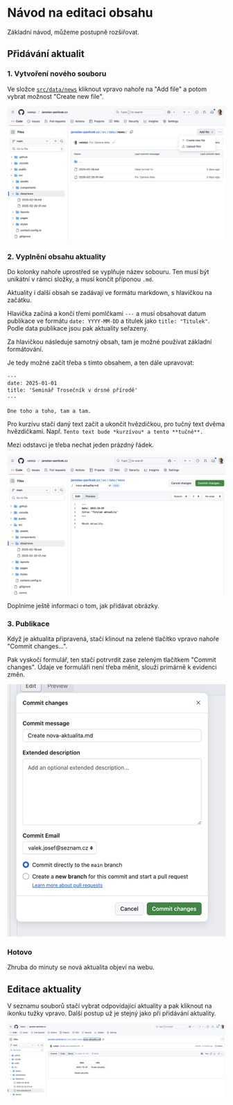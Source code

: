# Návod na editaci obsahu

Základní návod, můžeme postupně rozšiřovat.

## Přidávání aktualit

### 1. Vytvoření nového souboru

Ve složce [`src/data/news`](https://github.com/valekjo/jaroslav-pavlicek.cz/tree/main/src/data/news) kliknout vpravo nahoře na "Add file" a potom vybrat možnost "Create new file".

![](./docs/assets//nova-aktualita-pridani.png)

### 2. Vyplnění obsahu aktuality

Do kolonky nahoře uprostřed se vyplňuje název sobouru. Ten musí být unikátní v rámci složky, a musí končit příponou `.md`.

Aktuality i další obsah se zadávají ve formátu markdown, s hlavičkou na začátku.

Hlavička začíná a končí třemi pomlčkami `---` a musí obsahovat datum publikace ve formátu `date: YYYY-MM-DD` a titulek jako `title: "Titulek"`. Podle data publikace jsou pak aktuality seřazeny.

Za hlavičkou následuje samotný obsah, tam je možné používat základní formátování.

Je tedy možné začít třeba s tímto obsahem, a ten dále upravovat:

```
---
date: 2025-01-01
title: 'Seminář Trosečník v drsné přírodě'
---

Dne toho a toho, tam a tam.
```

Pro kurzívu stačí daný text začít a ukončit hvězdičkou, pro tučný text dvěma hvězdičkami. Např. `Tento text bude *kurzívou* a tento **tučně**.`

Mezi odstavci je třeba nechat jeden prázdný řádek.

![](./docs/assets//nova-aktualita-detail.png)

Doplnime ještě informaci o tom, jak přidávat obrázky.

### 3. Publikace

Když je aktualita připravená, stačí klinout na zelené tlačítko vpravo nahoře "Commit changes...".

Pak vyskočí formulář, ten stačí potrvrdit zase zeleným tlačítkem "Commit changes". Údaje ve formuláři není třeba měnit, slouží primárně k evidenci změn.

![](./docs/assets//nova-aktualita-publikace.png)

### Hotovo

Zhruba do minuty se nová aktualita objeví na webu.

## Editace aktuality

V seznamu souborů stačí vybrat odpovídající aktuality a pak kliknout na ikonku tužky vpravo. Další postup už je stejný jako při přidávání aktuality.

![](./docs/assets//editace-aktuality.png)

